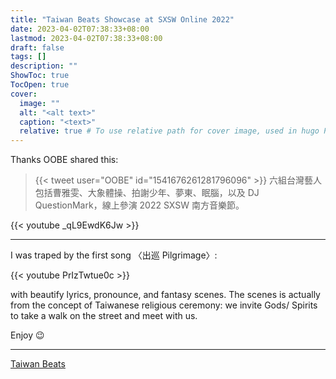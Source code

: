 ```yaml
---
title: "Taiwan Beats Showcase at SXSW Online 2022"
date: 2023-04-02T07:38:33+08:00
lastmod: 2023-04-02T07:38:33+08:00
draft: false
tags: []
description: ""
ShowToc: true
TocOpen: true
cover:
  image: ""
  alt: "<alt text>"
  caption: "<text>"
  relative: true # To use relative path for cover image, used in hugo Page-bundles
---
```

Thanks OOBE shared this:
> {{< tweet user="OOBE" id="1541676261281796096" >}}
> 六組台灣藝人包括曹雅雯、大象體操、拍謝少年、夢東、眠腦，以及 DJ QuestionMark，線上參演 2022 SXSW 南方音樂節。

{{< youtube _qL9EwdK6Jw >}}

---

I was traped by the first song 〈出巡 Pilgrimage〉:

{{< youtube PrIzTwtue0c >}}

with beautify lyrics, pronounce, and fantasy scenes. The scenes is actually from the concept of Taiwanese religious ceremony: we invite Gods/ Spirits to take a walk on the street and meet with us.

Enjoy :wink:

---

[Taiwan Beats](https://taiwanbeats.tw/)